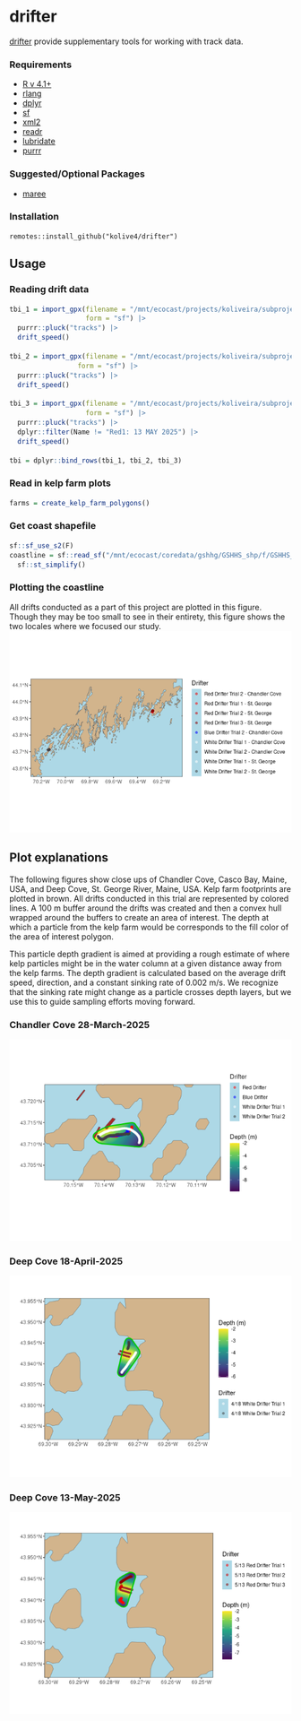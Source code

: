 drifter
================

[drifter](https://github.com/kolive4/drifter) provide supplementary
tools for working with track data.

### Requirements

- [R v 4.1+](https://www.r-project.org/)
- [rlang](https://CRAN.R-project.org/package=rland)
- [dplyr](https://CRAN.R-project.org/package=dplyr)
- [sf](https://CRAN.R-project.org/package=sf)
- [xml2](https://CRAN.R-project.org/package=xml2)
- [readr](https://CRAN.R-project.org/package=readr)
- [lubridate](https://CRAN.R-project.org/package=lubridate)
- [purrr](https://CRAN.R-project.org/package=purrr)

### Suggested/Optional Packages

- [maree](https://github.com/BigelowLab/maree)

### Installation

    remotes::install_github("kolive4/drifter")

## Usage

### Reading drift data

``` r
tbi_1 = import_gpx(filename = "/mnt/ecocast/projects/koliveira/subprojects/drifter/inst/ex_data/TBI_drifts/TBI_drifts_28_03_2025.GPX",
                   form = "sf") |>
  purrr::pluck("tracks") |>
  drift_speed()

tbi_2 = import_gpx(filename = "/mnt/ecocast/projects/koliveira/subprojects/drifter/inst/ex_data/TBI_drifts/TBI_drifts_18_04_2025.GPX",
                 form = "sf") |>
  purrr::pluck("tracks") |>
  drift_speed()

tbi_3 = import_gpx(filename = "/mnt/ecocast/projects/koliveira/subprojects/drifter/inst/ex_data/TBI_drifts/TBI_drifts_13_05_2025.GPX",
                   form = "sf") |>
  purrr::pluck("tracks") |>
  dplyr::filter(Name != "Red1: 13 MAY 2025") |>
  drift_speed()

tbi = dplyr::bind_rows(tbi_1, tbi_2, tbi_3)
```

### Read in kelp farm plots

``` r
farms = create_kelp_farm_polygons()
```

### Get coast shapefile

``` r
sf::sf_use_s2(F)
coastline = sf::read_sf("/mnt/ecocast/coredata/gshhg/GSHHS_shp/f/GSHHS_f_L1.shp") |>
  sf::st_simplify()
```

### Plotting the coastline

All drifts conducted as a part of this project are plotted in this
figure. Though they may be too small to see in their entirety, this
figure shows the two locales where we focused our study.
![](README_files/figure-gfm/maine_coast-1.png)<!-- -->

## Plot explanations

The following figures show close ups of Chandler Cove, Casco Bay, Maine,
USA, and Deep Cove, St. George River, Maine, USA. Kelp farm footprints
are plotted in brown. All drifts conducted in this trial are represented
by colored lines. A 100 m buffer around the drifts was created and then
a convex hull wrapped around the buffers to create an area of interest.
The depth at which a particle from the kelp farm would be corresponds to
the fill color of the area of interest polygon.

This particle depth gradient is aimed at providing a rough estimate of
where kelp particles might be in the water column at a given distance
away from the kelp farms. The depth gradient is calculated based on the
average drift speed, direction, and a constant sinking rate of 0.002
m/s. We recognize that the sinking rate might change as a particle
crosses depth layers, but we use this to guide sampling efforts moving
forward.

### Chandler Cove 28-March-2025

![](README_files/figure-gfm/chandler_cove-1.png)<!-- -->

### Deep Cove 18-April-2025

![](README_files/figure-gfm/deep_cove1-1.png)<!-- -->

### Deep Cove 13-May-2025

![](README_files/figure-gfm/deep_cove2-1.png)<!-- -->
